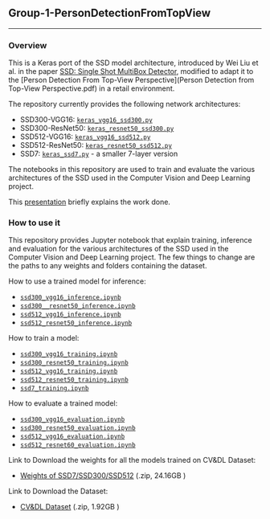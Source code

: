 ## Group-1-PersonDetectionFromTopView
---
### Overview

This is a Keras port of the SSD model architecture, introduced by Wei Liu et al. in the paper [SSD: Single Shot MultiBox Detector](https://arxiv.org/abs/1512.02325), modified to adapt it to the [Person Detection From Top-View Perspective](Person Detection from Top-View Perspective.pdf) in a retail environment.

The repository currently provides the following network architectures:
* SSD300-VGG16: [`keras_vgg16_ssd300.py`](models/keras_ssd300.py)
* SSD300-ResNet50: [`keras_resnet50_ssd300.py`](models/keras_resnet50_ssd300.py)
* SSD512-VGG16: [`keras_vgg16_ssd512.py`](models/keras_ssd512.py)
* SSD512-ResNet50: [`keras_resnet50_ssd512.py`](models/keras_resnet50_ssd512.py)
* SSD7: [`keras_ssd7.py`](models/keras_ssd7.py) - a smaller 7-layer version

The notebooks in this repository are used to train and evaluate the various architectures of the SSD used in the Computer Vision and Deep Learning project.

This [presentation](Baldascino-Squarcella.pdf) briefly explains the work done.

### How to use it

This repository provides Jupyter notebook that explain training, inference and evaluation for the various architectures of the SSD used in the Computer Vision and Deep Learning project. The few things to change are the paths to any weights and folders containing the dataset.

How to use a trained model for inference:
* [`ssd300_vgg16_inference.ipynb`](ssd300_vgg16_inference.ipynb)
* [`ssd300__resnet50_inference.ipynb`](ssd300__resnet50_inference.ipynb)
* [`ssd512_vgg16_inference.ipynb`](ssd512_vgg16_inference.ipynb)
* [`ssd512_resnet50_inference.ipynb`](ssd512_resnet50_inference.ipynb)

How to train a model:
* [`ssd300_vgg16_training.ipynb`](ssd300_vgg16_training.ipynb)
* [`ssd300_resnet50_training.ipynb`](ssd300_resnet50_training.ipynb)
* [`ssd512_vgg16_training.ipynb`](ssd512_vgg16_training.ipynb)
* [`ssd512_resnet50_training.ipynb`](ssd512_resnet50_training.ipynb)
* [`ssd7_training.ipynb`](ssd7_vgg16_training.ipynb)

How to evaluate a trained model:
* [`ssd300_vgg16_evaluation.ipynb`](ssd300_vgg16_evaluation.ipynb)
* [`ssd300_resnet50_evaluation.ipynb`](ssd300_resnet50_evaluation.ipynb)
* [`ssd512_vgg16_evaluation.ipynb`](ssd512_vgg16_evaluation.ipynb)
* [`ssd512_resnet60_evaluation.ipynb`](ssd512_resnet60_evaluation.ipynb)

Link to Download the weights for all the models trained on CV&DL Dataset:

  * [Weights of SSD7/SSD300/SSD512](https://mega.nz/file/PMJG2Coa#HPIxOnqHbMUotlb-uJa8SuVWd-mpOd9p2jUtrBtUHbg) (.zip, 24.16GB )

Link to Download the Dataset:

  * [CV&DL Dataset](https://drive.google.com/file/d/1mixMS8lWmjqeiCQuK7pHdw3M47tMohQj/view?usp=sharing) (.zip, 1.92GB )

